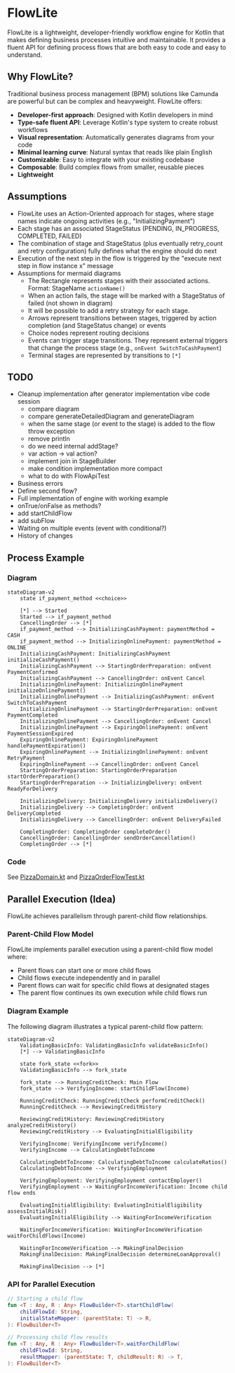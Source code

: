 # FlowLite

FlowLite is a lightweight, developer-friendly workflow engine for Kotlin that makes defining business processes intuitive and maintainable. It provides a fluent API for defining process flows that are both easy to code and easy to understand.

## Why FlowLite?

Traditional business process management (BPM) solutions like Camunda are powerful but can be complex and heavyweight. FlowLite offers:

- **Developer-first approach**: Designed with Kotlin developers in mind
- **Type-safe fluent API**: Leverage Kotlin's type system to create robust workflows
- **Visual representation**: Automatically generates diagrams from your code
- **Minimal learning curve**: Natural syntax that reads like plain English
- **Customizable**: Easy to integrate with your existing codebase
- **Composable**: Build complex flows from smaller, reusable pieces
- **Lightweight**

## Assumptions
* FlowLite uses an Action-Oriented approach for stages, where stage names indicate ongoing activities (e.g., "InitializingPayment")
* Each stage has an associated StageStatus (PENDING, IN_PROGRESS, COMPLETED, FAILED)
* The combination of stage and StageStatus (plus eventually retry_count and retry configuration) fully defines what the engine should do next
* Execution of the next step in the flow is triggered by the "execute next step in flow instance x" message
* Assumptions for mermaid diagrams
  * The Rectangle represents stages with their associated actions. Format: StageName `actionName()`
  * When an action fails, the stage will be marked with a StageStatus of failed (not shown in diagram)
  * It will be possible to add a retry strategy for each stage.
  * Arrows represent transitions between stages, triggered by action completion (and StageStatus change) or events
  * Choice nodes represent routing decisions
  * Events can trigger stage transitions. They represent external triggers that change the process stage (e.g., `onEvent SwitchToCashPayment`)
  * Terminal stages are represented by transitions to `[*]`

## TOD0

* Cleanup implementation after generator implementation vibe code session
  * compare diagram
  * compare generateDetailedDiagram and generateDiagram
  * when the same stage (or event to the stage) is added to the flow throw exception
  * remove println
  * do we need internal addStage?
  * var action -> val action?
  * implement join in StageBuilder
  * make condition implementation more compact
  * what to do with FlowApiTest
* Business errors
* Define second flow?
* Full implementation of engine with working example
* onTrue/onFalse as methods?
* add startChildFlow
* add subFlow
* Waiting on multiple events (event with conditional?)
* History of changes

## Process Example

### Diagram

```mermaid
stateDiagram-v2
    state if_payment_method <<choice>>
    
    [*] --> Started
    Started --> if_payment_method
    CancellingOrder --> [*]
    if_payment_method --> InitializingCashPayment: paymentMethod = CASH
    if_payment_method --> InitializingOnlinePayment: paymentMethod = ONLINE
    InitializingCashPayment: InitializingCashPayment initializeCashPayment()
    InitializingCashPayment --> StartingOrderPreparation: onEvent PaymentConfirmed
    InitializingCashPayment --> CancellingOrder: onEvent Cancel
    InitializingOnlinePayment: InitializingOnlinePayment initializeOnlinePayment()
    InitializingOnlinePayment --> InitializingCashPayment: onEvent SwitchToCashPayment
    InitializingOnlinePayment --> StartingOrderPreparation: onEvent PaymentCompleted
    InitializingOnlinePayment --> CancellingOrder: onEvent Cancel 
    InitializingOnlinePayment --> ExpiringOnlinePayment: onEvent PaymentSessionExpired
    ExpiringOnlinePayment: ExpiringOnlinePayment handlePaymentExpiration()
    ExpiringOnlinePayment --> InitializingOnlinePayment: onEvent RetryPayment
    ExpiringOnlinePayment --> CancellingOrder: onEvent Cancel
    StartingOrderPreparation: StartingOrderPreparation startOrderPreparation()
    StartingOrderPreparation --> InitializingDelivery: onEvent ReadyForDelivery
     
    InitializingDelivery: InitializingDelivery initializeDelivery()
    InitializingDelivery --> CompletingOrder: onEvent DeliveryCompleted
    InitializingDelivery --> CancellingOrder: onEvent DeliveryFailed
    
    CompletingOrder: CompletingOrder completeOrder()
    CancellingOrder: CancellingOrder sendOrderCancellation()
    CompletingOrder --> [*]
```

### Code

See [PizzaDomain.kt](test/PizzaDomain.kt) and [PizzaOrderFlowTest.kt](test/PizzaOrderFlowTest.kt)

## Parallel Execution (Idea)

FlowLite achieves parallelism through parent-child flow relationships.

### Parent-Child Flow Model

FlowLite implements parallel execution using a parent-child flow model where:

- Parent flows can start one or more child flows
- Child flows execute independently and in parallel
- Parent flows can wait for specific child flows at designated stages
- The parent flow continues its own execution while child flows run

### Diagram Example

The following diagram illustrates a typical parent-child flow pattern:

```mermaid
stateDiagram-v2
    ValidatingBasicInfo: ValidatingBasicInfo validateBasicInfo()
    [*] --> ValidatingBasicInfo
    
    state fork_state <<fork>>
    ValidatingBasicInfo --> fork_state
    
    fork_state --> RunningCreditCheck: Main Flow
    fork_state --> VerifyingIncome: startChildFlow(Income)
    
    RunningCreditCheck: RunningCreditCheck performCreditCheck()
    RunningCreditCheck --> ReviewingCreditHistory
    
    ReviewingCreditHistory: ReviewingCreditHistory analyzeCreditHistory()
    ReviewingCreditHistory --> EvaluatingInitialEligibility
    
    VerifyingIncome: VerifyingIncome verifyIncome()
    VerifyingIncome --> CalculatingDebtToIncome
    
    CalculatingDebtToIncome: CalculatingDebtToIncome calculateRatios()
    CalculatingDebtToIncome --> VerifyingEmployment
    
    VerifyingEmployment: VerifyingEmployment contactEmployer()
    VerifyingEmployment --> WaitingForIncomeVerification: Income child flow ends
    
    EvaluatingInitialEligibility: EvaluatingInitialEligibility assessInitialRisk()
    EvaluatingInitialEligibility --> WaitingForIncomeVerification
    
    WaitingForIncomeVerification: WaitingForIncomeVerification waitForChildFlows(Income)
    
    WaitingForIncomeVerification --> MakingFinalDecision
    MakingFinalDecision: MakingFinalDecision determineLoanApproval()
    
    MakingFinalDecision --> [*]
```

### API for Parallel Execution

```kotlin
// Starting a child flow
fun <T : Any, R : Any> FlowBuilder<T>.startChildFlow(
    childFlowId: String,
    initialStateMapper: (parentState: T) -> R,
): FlowBuilder<T>

// Processing child flow results
fun <T : Any, R : Any> FlowBuilder<T>.waitForChildFlow(
    childFlowId: String,
    resultMapper: (parentState: T, childResult: R) -> T,
): FlowBuilder<T>
```

